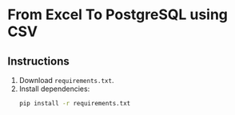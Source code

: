 # From Excel To PostgreSQL using CSV

## Instructions

1. Download `requirements.txt`.
2. Install dependencies:  
   ```bash
   pip install -r requirements.txt
